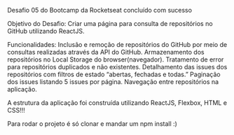 Desafio 05 do Bootcamp da Rocketseat concluído com sucesso 

Objetivo do Desafio: Criar uma página para consulta de repositórios no GitHub utilizando ReactJS.

Funcionalidades:
Inclusão e remoção	 de repositórios do GitHub por meio de consultas realizadas através da API do GitHub.
Armazenamento dos repositórios no Local Storage do browser(navegador).
Tratamento de error para repositórios duplicados e não existentes. 
Detalhamento das issues dos repositórios com filtros de estado “abertas, fechadas e todas.”
Paginação dos issues listando 5 issues por página.
Navegação entre repositórios na aplicação.

A estrutura da aplicação foi construída utilizando ReactJS, Flexbox, HTML e CSS!!! 

Para rodar o projeto é só clonar e mandar um npm install :)
